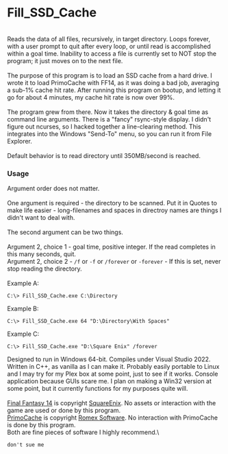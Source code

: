 # Fill_SSD_Cache #
\
Reads the data of all files, recursively, in target directory. Loops forever, with a user prompt to quit after every loop, or until read is accomplished within a goal time. Inability to access a file is currently set to NOT stop the program; it just moves on to the next file.
\
\
The purpose of this program is to load an SSD cache from a hard drive. I wrote it to load PrimoCache with FF14, as it was doing a bad job, averaging a sub-1% cache hit rate. After running this program on bootup, and letting it go for about 4 minutes, my cache hit rate is now over 99%. 
\
\
The program grew from there. Now it takes the directory & goal time as command line arguments. There is a "fancy" rsync-style display. I didn't figure out ncurses, so I hacked together a line-clearing method. This integrates into the Windows "Send-To" menu, so you can run it from File Explorer. 
\
\
Default behavior is to read directory until 350MB/second is reached.
### Usage ###
Argument order does not matter.\
\
One argument is required - the directory to be scanned. Put it in Quotes to make life easier - long-filenames and spaces in directroy names are things I didn't want to deal with.\
\
The second argument can be two things.\
\
Argument 2, choice 1 - goal time, positive integer. If the read completes in this many seconds, quit.\
Argument 2, choice 2 - `/f` or `-f` or `/forever` or `-forever` - If this is set, never stop reading the directory.\
\
Example A:
```
C:\> Fill_SSD_Cache.exe C:\Directory
```
Example B:
```
C:\> Fill_SSD_Cache.exe 64 "D:\Directory\With Spaces"
```
Example C:
```
C:\> Fill_SSD_Cache.exe "D:\Square Enix" /forever
```
Designed to run in Windows 64-bit. Compiles under Visual Studio 2022. Written in C++, as vanilla as I can make it. Probably easily portable to Linux and I may try for my Plex box at some point, just to see if it works. Console application because GUIs scare me. I plan on making a Win32 version at some point, but it currently functions for my purposes quite will.\
\
[Final Fantasy 14](https://www.finalfantasyxiv.com/) is copyright [SquareEnix](https://www.square-enix.com/). No assets or interaction with the game are used or done by this program.\
[PrimoCache](https://www.romexsoftware.com/en-us/primo-cache/) is copyright [Romex Software](https://www.romexsoftware.com). No interaction with PrimoCache is done by this program.\
Both are fine pieces of software I highly recommend.\

```
don't sue me
```